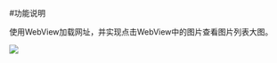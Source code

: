#功能说明

使用WebView加载网址，并实现点击WebView中的图片查看图片列表大图。

![](https://github.com/ganshenml/WebViewPageScannerApp/blob/master/images/20170218124120504.gif?raw=true)
